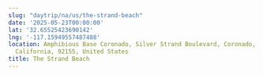 ```yaml
---
slug: "daytrip/na/us/the-strand-beach"
date: '2025-05-23T00:00:00'
lat: '32.65525423690142'
lng: '-117.15949557487488'
location: Amphibious Base Coronado, Silver Strand Boulevard, Coronado, San Diego County,
  California, 92155, United States
title: The Strand Beach
---
```



